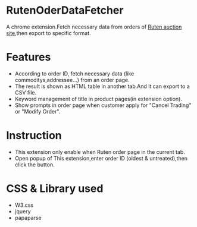 # RutenOderDataFetcher
A chrome extension.Fetch necessary data from orders of [Ruten auction site](www.ruten.com.tw),then export to specific format.

# Features
* According to order ID, fetch necessary data (like commoditys,addressee...) from an order page.
* The result is shown as  HTML table in another tab.And it can export to a CSV file.
* Keyword management of title in product pages(in extension option).
* Show prompts in order page when customer apply for "Cancel Trading" or "Modify Order".

# Instruction
* This extension only enable when Ruten order page in the current tab.
* Open popup of This extension,enter order ID (oldest & untreated),then click the button.

# CSS & Library used
* W3.css
* jquery
* papaparse
